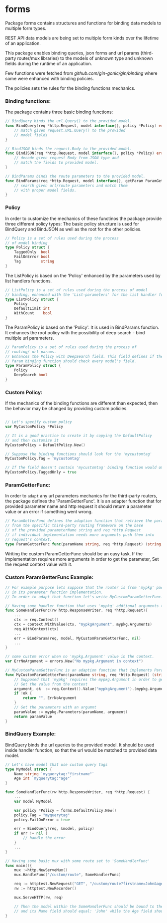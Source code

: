 # forms
Package forms contains structures and functions for binding data models to multiple form types.

REST API data models are being set to multiple form kinds over the lifetime
of an application.

This package enables binding queries, json forms and url params (third-party router/mux libraries)
to the models of unknown type and unknown fields during the runtime of an application.

Few functions were fetched from *github.com/gin-gonic/gin/binding* where some were enhanced with binding policies.

The policies sets the rules for the binding functions mechanics.

### Binding functions:
The package contains three basic binding functions:
```go
// BindQuery binds the url.Query() to the provided model.
func BindQuery(req *http.Request, model interface{}, policy *Policy) error {
	// match given request.URL.Query() to the provided 
	// model fields		
}

// BindJSON binds the request.Body to the provided model.
func BindJSON(req *http.Request, model interface{}, policy *Policy) error {
	// decode given request Body from JSON type and 
	// match the fields to provided model.
}

// BindParams binds the route parameters to the provided model.
func BindParams(req *http.Request, model interface{}, getParam ParamGetterFunc, policy *ParamPolicy) error {	
	// search given url/route parameters and match them
	// with proper model fields.
}
```

### Policy
In order to customize the mechanics of these functinos the package provide three different policy types:
The basic policy structure is used for BindQuery and BindJSON as well as the root for the other policies.

```go
// Policy is a set of rules used during the process
// of model binding
type Policy struct {
	TaggedOnly  bool
	FailOnError bool
	Tag         string
}
```
The ListPolicy is based on the 'Policy' enhanced by the parameters used by list	handlers functions.
```go
// ListPolicy is a set of rules used during the process of model
// binding, enhanced with the 'List-parameters' for the list handler function.
type ListPolicy struct {
	Policy
	DefaultLimit int
	WithCount    bool
}
```

The ParamPolicy is based on the 'Policy'. It is used in BindParams function. It enhances the root policy with the 
possibility of deep search - bind multiple url parameters.
```go
// ParamPolicy is a set of rules used during the process of
// routing/ url params.
// Enhances the Policy with DeepSearch field. This field defines if the
// Param binding function should check every model's field.
type ParamPolicy struct {
	Policy
	DeepSearch bool
}
```

### Custom Policy:
If the mechanics of the binding functions are different than expected, then the behavior may be changed by providing custom 
policies.
```go

// Let's specify custom policy
var MyCustomPolicy *Policy

// It is a good practice to create it by copying the DefaultPolicy
// and then customize it
MyCustomPolicy = DefaultPolicy.New()

// Suppose the binding functions should look for the 'mycustomtag'
MyCustomPolicy.Tag = 'mycustomtag'

// If the field doesn't contain 'mycustomtag' binding function would omit it, unless it is a struct.
MyCustomPolicy.TaggedOnly = true
```

### ParamGetterFunc:
In order to `adapt` any url parameters mechanics for the third-party routers, the package defines the 'ParamGetterFunc'. 
It is an adapter function that for provided parameter name and http request it should return a parameter value or 
an error if something went wrong.
```go
// ParamGetterFunc defines the adaption function that retrieve the parameters
// from the specific third-party routing framework on the base
// of the provided parameterName string and req *http.Request
// if individual implementation needs more arguments push them into
// request's context.
type ParamGetterFunc func(paramName string, req *http.Request) (string, error)
```

Writing the custom ParamGetterFunc should be an easy task. If the implementation requires more 
arguments in order to get the parameter, Set the request context value with it.

### Custom ParamGetterFunc Example:
```go
// For example purpose lets suppose that the router is from 'mypkg' package, that needs multiple arguments 
// in its parameter function implementation.
// In order to adapt that function let's write MyCustomParamGetterFunc.

// Having some handler function that uses 'mypkg' addtional arguments that are necessary to get parameters.
func SomeHandlerFunc(rw http.ResponseWriter, req *http.Request){
	...
	ctx := req.Context()
	ctx = context.WithValue(ctx, "mypkgArgument", mypkg.Arguments)
	req.WithContext(ctx)	
	...
	err = BindParam(req, model, MyCustomParamGetterFunc, nil)
	...
}

// some custom error when no 'mypkg.Argument' value in the context.
var ErrNoArgument = errors.New("No mypkg.Argument in context")

// MyCustomParamGetterFunc is an adaption function that implements ParamGetterFunc for the imaginary 'mypkg' package.
func MyCustomParamGetterFunc(paramName string, req *http.Request) (string ,error){
	// Supposed that 'mypkg' requires the mypkg.Argument in order to get parameters from url
	// Get the value from the context
	argument, ok  := req.Context().Value("mypkgArgument").(mypkg.Argument)
	if !ok {
		return "", ErrNoArgument
	}
	// Get the parameters with an argumnt
	paramValue := mypkg.Parameters(paramName, argument)
	return paramValue
}
```

### BindQuery Example:
BindQuery binds the url queries to the provided model. 
It should be used inside handler function, so that the url would be matched to provided data model.
```go
// Let's have model that use custom query tags
type MyModel struct {
	Name string `myquerytag:"firstname"`
	Age int `myquerytag:"age"`
}

func SomeHandlerFunc(rw http.ResponseWriter, req *http.Request) {
	...
	var model MyModel

	var policy *Policy = forms.DefaultPolicy.New()
	policy.Tag = "myquerytag"
	policy.FailOnError = true

	err = BindQuery(req, &model, policy)
	if err != nil {
		// handle the error
	}
	...
}

// Having some basic mux with some route set to 'SomeHandlerFunc'
func main(){
	mux :=http.NewServeMux()
	mux.HandleFunc("/custom/route", SomeHandlerFunc)

	req := httptest.NewRequest("GET", "/custom/route?firstname=John&age=50")
	rw := httptest.NewRecorder()

	mux.ServeHTTP(rw, req)

	// Then the model within the SomeHandlerFunc should be bound to the query
	// and its Name field should equal: 'John' while the Age field should equal: 50
}
```









